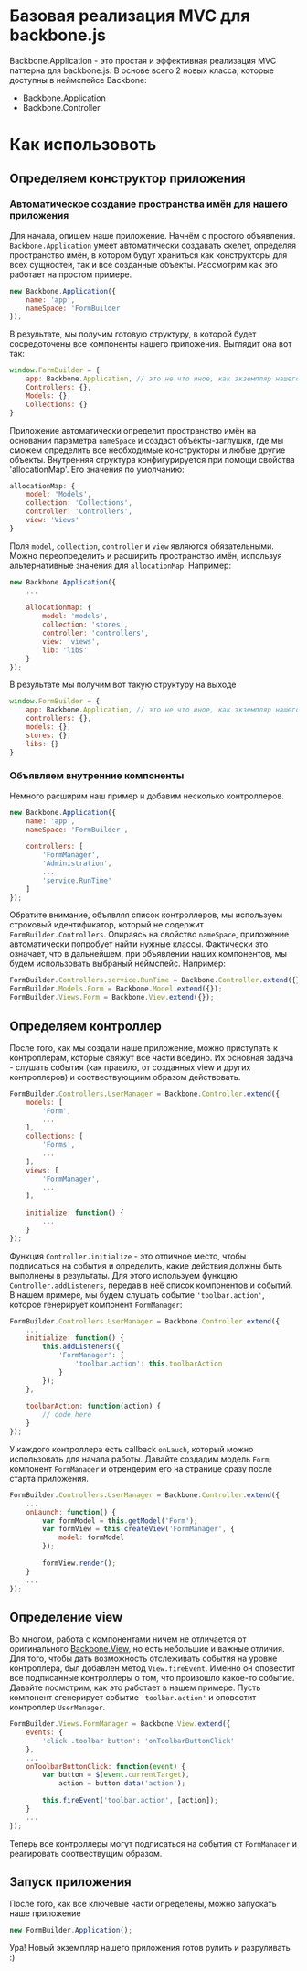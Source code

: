 ﻿# Базовая реализация MVC для backbone.js

Backbone.Application - это простая и эффективная реализация MVC паттерна для backbone.js. В основе всего 2 новых класса, которые доступны в неймспейсе Backbone:
* Backbone.Application
* Backbone.Controller

# Как использовоть
## Определяем конструктор приложения
### Автоматическое создание пространства имён для нашего приложения
Для начала, опишем наше приложение. Начнём с простого объявления. `Backbone.Application` умеет автоматически создавать скелет, определяя пространство имён, в котором будут храниться как конструкторы для всех сущностей, так и все созданные объекты. Рассмотрим как это работает на простом примере.
```Javascript
new Backbone.Application({
	name: 'app',
	nameSpace: 'FormBuilder'
});
```
В результате, мы получим готовую структуру, в которой будет сосредоточены все компоненты нашего приложения. Выглядит она вот так:
```Javascript
window.FormBuilder = {
    app: Backbone.Application, // это не что иное, как экземпляр нашего приложения
    Controllers: {},
    Models: {},
    Collections: {}
}
```

Приложение автоматически определит пространство имён на основании параметра `nameSpace` и создаст объекты-заглушки, где мы сможем определить все необходимые конструкторы и любые другие объекты. Внутренняя структура конфигурируется при помощи свойства 'allocationMap'. Его значения по умолчанию:
```Javascript
allocationMap: {
    model: 'Models',
    collection: 'Collections',
    controller: 'Controllers',
    view: 'Views'
}
```

Поля `model`, `collection`, `controller` и `view` являются обязательными. Можно переопределить и расширить пространство имён, используя альтернативные значения для `allocationMap`. Например:
```Javascript
new Backbone.Application({
    ...
    
    allocationMap: {
        model: 'models',
        collection: 'stores',
        controller: 'controllers',
        view: 'views',
        lib: 'libs'
    }
});
```
В результате мы получим вот такую структуру на выходе
```Javascript
window.FormBuilder = {
    app: Backbone.Application, // это не что иное, как экземпляр нашего приложения
    controllers: {},
    models: {},
    stores: {},
    libs: {}
}
```

### Объявляем внутренние компоненты
Немного расширим наш пример и добавим несколько контроллеров.
```Javascript
new Backbone.Application({
	name: 'app',
	nameSpace: 'FormBuilder',
	
	controllers: [
		'FormManager',
		'Administration',
        ...
		'service.RunTime'
	]
});
```
Обратите внимание, объявляя список контроллеров, мы используем строковый идентификатор, который не содержит `FormBuilder.Controllers`. Опираясь на свойство `nameSpace`, приложение автоматически попробует найти нужные классы. Фактически это означает, что в дальнейшем, при объявлении наших компонентов, мы будем использовать выбраный неймспейс. Например:
```Javascript
FormBuilder.Controllers.service.RunTime = Backbone.Controller.extend({});
FormBuilder.Models.Form = Backbone.Model.extend({});
FormBuilder.Views.Form = Backbone.View.extend({});
```

## Определяем контроллер
После того, как мы создали наше приложение, можно приступать к контроллерам, которые свяжут все части воедино. Их основная задача - слушать события (как правило, от созданных view и других контроллеров) и соотвествующиим образом действовать.
```Javascript
FormBuilder.Controllers.UserManager = Backbone.Controller.extend({
	models: [
		'Form',
		...
	],
	collections: [
		'Forms',
		...
	],
	views: [
		'FormManager',
		...
	],
    
    initialize: function() {
        ...
    }
});
```

Функция `Controller.initialize` - это отличное место, чтобы подписаться на события и определить, какие действия должны быть выполнены в результаты.
 Для этого используем функцию `Controller.addListeners`, передав в неё список компонентов и событий. В нашем примере, мы будем слушать событие `'toolbar.action'`, которое генерирует компонент `FormManager`:
```Javascript
FormBuilder.Controllers.UserManager = Backbone.Controller.extend({
	...		
	initialize: function() {
		this.addListeners({
			'FormManager': {
				'toolbar.action': this.toolbarAction
			}
		});
	},
	
	toolbarAction: function(action) {
		// code here
	}
});
```

У каждого контроллера есть callback `onLauch`, который можно использовать для начала работы. Давайте создадим модель `Form`, компонент `FormManager` и отрендерим его на странице сразу после старта приложения.
```Javascript
FormBuilder.Controllers.UserManager = Backbone.Controller.extend({
	...		
	onLaunch: function() {
		var formModel = this.getModel('Form');
		var formView = this.createView('FormManager', {
			model: formModel
		});
		
		formView.render();
	}
	...
});
```

## Определение view
Во многом, работа с компонентами ничем не отличается от оригинального [Backbone.View](http://backbonejs.org/#View), но есть небольшие и важные отличия. Для того, чтобы дать возможность отслеживать события на уровне контроллера, был добавлен метод `View.fireEvent`. Именно он оповестит все подписанные контроллеры о том, что произошло какое-то событие. Давайте посмотрим, как это работает в нашем примере. Пусть компонент сгенерирует событие `'toolbar.action'` и оповестит контроллер `UserManager`.
```Javascript
FormBuilder.Views.FormManager = Backbone.View.extend({
	events: {
		'click .toolbar button': 'onToolbarButtonClick'
	},
	...		
	onToolbarButtonClick: function(event) {
		var button = $(event.currentTarget),
			action = button.data('action');
			
		this.fireEvent('toolbar.action', [action]);
	}
	...
});
```
Теперь все контроллеры могут подписаться на события от `FormManager` и реагировать соотвествущим образом.

## Запуск приложения
После того, как все ключевые части определены, можно запускать наше приложение
```Javascript
new FormBuilder.Application();
```
Ура! Новый экземпляр нашего приложения готов рулить и разруливать :)